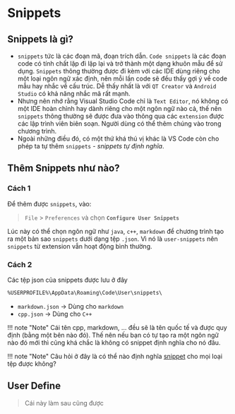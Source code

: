 # Snippets

## Snippets là gì?

- `snippets` tức là các đoạn mã, đoạn trích dẫn. `Code snippets` là các đoạn code có tính chất lặp đi lặp lại và trở thành một dạng khuôn mẫu để sử dụng. `Snippets` thông thường được đi kèm với các IDE dùng riêng cho một loại ngôn ngữ xác định, nên mỗi lần code sẽ đều thấy gợi ý về code mẫu hay nhắc về cấu trúc. Dễ thấy nhất là với `QT Creator` và `Android Studio` có khả năng nhắc mã rất mạnh.
- Nhưng nên nhớ rằng Visual Studio Code chỉ là `Text Editor`, nó không có một IDE hoàn chỉnh hay dành riêng cho một ngôn ngữ nào cả, thế nên `snippets` thông thường sẽ được đưa vào thông qua các `extension` được các lập trình viên biên soạn. Người dùng có thể thêm chúng vào trong chương trình.
- Ngoài những điều đó, có một thứ khá thú vị khác là VS Code còn cho phép ta tự thêm `snippets` - _snippets tự định nghĩa_.

## Thêm Snippets như nào?

### Cách 1

Để thêm được `snippets`, vào:
> `File` > `Preferences` và chọn __`Configure User Snippets`__

Lúc này có thể chọn ngôn ngữ như `java`, `c++`, `markdown` để chương trình tạo ra một bản sao `snippets` dưới dạng tệp `.json`. Vì nó là `user-snippets` nên `snippets` từ extension vẫn hoạt động bình thường.

### Cách 2

Các tệp json của snippets được lưu ở đây

```txt
%USERPROFILE%\AppData\Roaming\Code\User\snippets\
```

- `markdown.json` -> Dùng cho `markdown`
- `cpp.json` -> Dùng cho `C++`

!!! note "Note"
    Cái tên cpp, markdown, ... đều sẽ là tên quốc tế và được quy định (bằng một bên nào đó). Thế nên nếu bạn có tự tạo ra một ngôn ngữ nào đó mới thì cũng khá chắc là không có snippet định nghĩa cho nó đâu.

!!! note "Note"
    Câu hỏi ở đây là có thể nào định nghĩa <u>snippet</u> cho mọi loại tệp được không?

## User Define

> Cái này làm sau cũng được